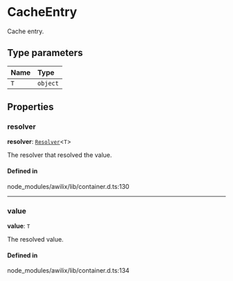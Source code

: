 # CacheEntry

Cache entry.

## Type parameters

| Name | Type |
| :------ | :------ |
| `T` | `object` |

## Properties

### resolver

 **resolver**: [`Resolver`](Resolver.md)<`T`\>

The resolver that resolved the value.

#### Defined in

node_modules/awilix/lib/container.d.ts:130

___

### value

 **value**: `T`

The resolved value.

#### Defined in

node_modules/awilix/lib/container.d.ts:134
